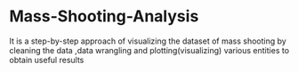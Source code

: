 # Mass-Shooting-Analysis
It is a step-by-step approach of visualizing the dataset of mass shooting by cleaning the data ,data wrangling and plotting(visualizing) various entities to obtain useful results
